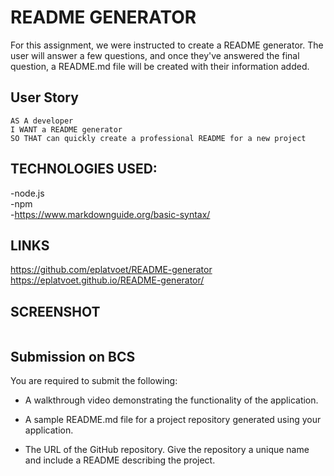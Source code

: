 # README GENERATOR
For this assignment, we were instructed to create a README generator. The user will answer a few questions, and once they've answered the final question, a README.md file will be created with their information added.

## User Story

```
AS A developer
I WANT a README generator
SO THAT can quickly create a professional README for a new project
```

## TECHNOLOGIES USED:
-node.js  
-npm  
-https://www.markdownguide.org/basic-syntax/  

## LINKS
https://github.com/eplatvoet/README-generator  
https://eplatvoet.github.io/README-generator/  

## SCREENSHOT
![]()
## Submission on BCS

You are required to submit the following:

* A walkthrough video demonstrating the functionality of the application. 

* A sample README.md file for a project repository generated using your application.

* The URL of the GitHub repository. Give the repository a unique name and include a README describing the project.

